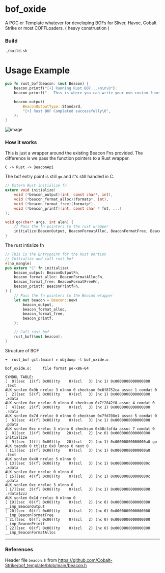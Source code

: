 # bof_oxide

A POC or Template whatever for developing BOFs for Sliver, Havoc, Cobalt Strike or most COFFLoaders. ( heavy construstion )

### Build
```
./build.sh
```



# Usage Example

```rust
pub fn rust_bof(beacon: &mut Beacon) {
    beacon.printf("[+] Running Rust BOF...\n\n\0");
    beacon.printf("   This is where you can write your own custom functionality\n\n\0");

    beacon.output(
        BeaconOutputType::Standard,
        "[+] Rust BOF Completed successfully\0",
    );
}
```

![image](https://github.com/user-attachments/assets/5d62446c-a2a1-4fa0-9e37-37fd03fd7975)


### How it works
This is just a wrapper around the existing Beacon Fns provided. The difference is we pass the function pointers to a Rust wrapper. 

```
C -> Rust -> BeaconApi 
```
The bof entry point is still `go` and it's still handled in C.

```c
// Extern Rust initialize fn
extern void initialize(
    void (*beacon_output)(int, const char*, int),
    void (*beacon_format_alloc)(formatp*, int),
    void (*beacon_format_free)(formatp*),
    void (*beacon_printf)(int, const char * fmt, ...)
);

void go(char* args, int alen) {
    // Pass the fn pointers to the rust wrapper
    initialize(BeaconOutput, BeaconFormatAlloc, BeaconFormatFree, BeaconPrintf);
}
```

The rust intialize fn

```rust
// This is the Entrypoint for the Rust portion
// Initialize and call rust_bof
#[no_mangle]
pub extern "C" fn initialize(
    beacon_output: BeaconOutputFn,
    beacon_format_alloc: BeaconFormatAllocFn,
    beacon_format_free: BeaconFormatFreeFn,
    beacon_printf: BeaconPrintfFn,
) {
    // Pass the fn pointers to the Beacon wrapper
    let mut beacon = Beacon::new(
        beacon_output,
        beacon_format_alloc,
        beacon_format_free,
        beacon_printf,
    );

    // Call rust_bof
    rust_bof(&mut beacon);
}
```

Structure of BOF

```
➜  rust_bof git:(main) ✗ objdump -t bof_oxide.o

bof_oxide.o:     file format pe-x86-64

SYMBOL TABLE:
[  0](sec  1)(fl 0x00)(ty    0)(scl   3) (nx 1) 0x0000000000000000 .text
AUX scnlen 0x9b nreloc 3 nlnno 0 checksum 0x8f8752ca assoc 1 comdat 0
[  2](sec  5)(fl 0x00)(ty    0)(scl   3) (nx 1) 0x0000000000000000 .xdata
AUX scnlen 0xc nreloc 0 nlnno 0 checksum 0x7f2842f8 assoc 4 comdat 0
[  4](sec  2)(fl 0x00)(ty    0)(scl   3) (nx 1) 0x0000000000000000 .rdata
AUX scnlen 0x7d nreloc 0 nlnno 0 checksum 0x7fd708e1 assoc 5 comdat 0
[  6](sec  4)(fl 0x00)(ty    0)(scl   3) (nx 1) 0x0000000000000000 .pdata
AUX scnlen 0xc nreloc 3 nlnno 0 checksum 0x30cfafda assoc 7 comdat 0
[  8](sec  1)(fl 0x00)(ty   20)(scl   2) (nx 0) 0x0000000000000000 initialize
[  9](sec  1)(fl 0x00)(ty   20)(scl   2) (nx 1) 0x00000000000000a0 go
AUX tagndx 0 ttlsiz 0x0 lnnos 0 next 0
[ 11](sec  1)(fl 0x00)(ty    0)(scl   3) (nx 1) 0x00000000000000a0 .text
AUX scnlen 0x40 nreloc 5 nlnno 0
[ 13](sec  5)(fl 0x00)(ty    0)(scl   3) (nx 1) 0x000000000000000c .xdata
AUX scnlen 0xc nreloc 0 nlnno 0
[ 15](sec  4)(fl 0x00)(ty    0)(scl   3) (nx 1) 0x000000000000000c .pdata
AUX scnlen 0xc nreloc 3 nlnno 0
[ 17](sec  3)(fl 0x00)(ty    0)(scl   3) (nx 1) 0x0000000000000000 .rdata$zzz
AUX scnlen 0x1d nreloc 0 nlnno 0
[ 19](sec  0)(fl 0x00)(ty    0)(scl   2) (nx 0) 0x0000000000000000 __imp_BeaconOutput
[ 20](sec  0)(fl 0x00)(ty    0)(scl   2) (nx 0) 0x0000000000000000 __imp_BeaconFormatFree
[ 21](sec  0)(fl 0x00)(ty    0)(scl   2) (nx 0) 0x0000000000000000 __imp_BeaconPrintf
[ 22](sec  0)(fl 0x00)(ty    0)(scl   2) (nx 0) 0x0000000000000000 __imp_BeaconFormatAlloc
```
---
### References 

Header file `beacon.h` from https://github.com/Cobalt-Strike/bof_template/blob/main/beacon.h
